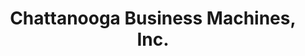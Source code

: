 ---
title: "Chattanooga Business Machines, Inc."
url: /chattanooga/chattanooga-business-machines-inc/
shop: computer
---